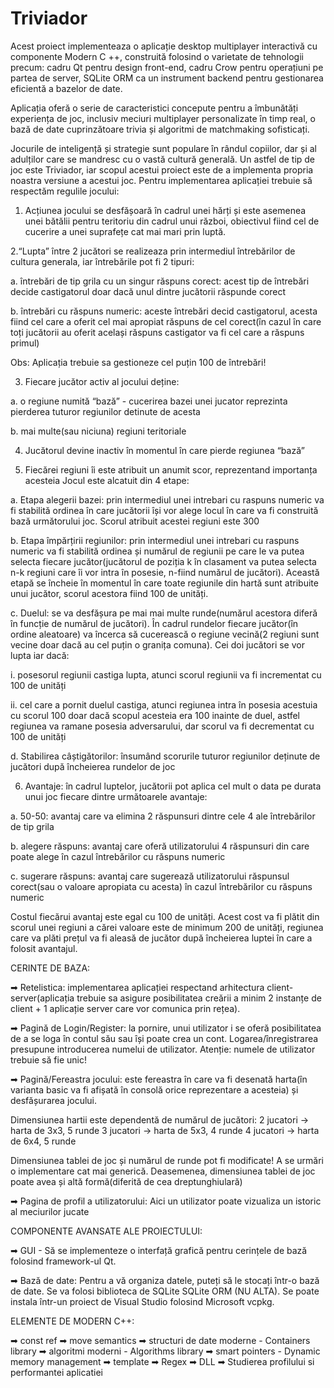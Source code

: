 # Triviador
Acest proiect implementeaza o aplicație desktop multiplayer interactivă cu componente Modern C ++, construită folosind o varietate de tehnologii precum: cadru Qt pentru design front-end, cadru Crow pentru operațiuni pe partea de server, SQLite ORM ca un instrument backend pentru gestionarea eficientă a bazelor de date. 

Aplicația oferă o serie de caracteristici concepute pentru a îmbunătăți experiența de joc, inclusiv meciuri multiplayer personalizate în timp real, o bază de date cuprinzătoare trivia și algoritmi de matchmaking sofisticați.

Jocurile de inteligență și strategie sunt populare în rândul copiilor, dar și al adulților care se mandresc cu o vastă cultură generală. Un astfel de tip de joc este Triviador, iar scopul acestui proiect este de a implementa propria noastra versiune a acestui joc. Pentru implementarea aplicației trebuie să respectăm regulile jocului:

1. Acțiunea jocului se desfășoară în cadrul unei hărți și este asemenea unei bătălii pentru teritoriu din cadrul unui război, obiectivul fiind cel de cucerire a unei suprafețe cat mai mari prin luptă. 

2.“Lupta” între 2 jucători se realizeaza prin intermediul întrebărilor de cultura generala, iar întrebările pot fi 2 tipuri:

a. întrebări de tip grila cu un singur răspuns corect: acest tip de întrebări decide castigatorul doar dacă unul dintre jucătorii răspunde corect

b. întrebări cu răspuns numeric: aceste întrebări decid castigatorul, acesta fiind cel care a oferit cel mai apropiat răspuns de cel corect(în cazul în care toți jucătorii au oferit același răspuns castigator va fi cel care a răspuns primul)

Obs: Aplicația trebuie sa gestioneze cel puțin 100 de întrebări!

3. Fiecare jucător activ al jocului deține:

a. o regiune numită “bază” - cucerirea bazei unei jucator reprezinta pierderea tuturor regiunilor detinute de acesta

b. mai multe(sau niciuna) regiuni teritoriale

4. Jucătorul devine inactiv în momentul în care pierde regiunea “bază”

5. Fiecărei regiuni îi este atribuit un anumit scor, reprezentand importanța acesteia
Jocul este alcatuit din 4 etape:

a. Etapa alegerii bazei: prin intermediul unei intrebari cu raspuns numeric va fi stabilită ordinea în care jucătorii își vor alege locul în care va fi construită bază următorului joc. Scorul atribuit acestei regiuni este 300

b. Etapa împărțirii regiunilor: prin intermediul unei intrebari cu raspuns numeric va fi stabilită ordinea și numărul de regiunii pe care le va putea selecta fiecare jucător(jucătorul de poziția k în clasament va putea selecta n-k regiuni care îi vor intra în posesie, n-fiind numărul de jucători). Această etapă se încheie în momentul în care toate regiunile din hartă sunt atribuite unui jucător, scorul acestora fiind 100 de unități.

c. Duelul: se va desfășura pe mai mai multe runde(numărul acestora diferă în funcție  de numărul de  jucători). În cadrul rundelor fiecare jucător(în ordine aleatoare) va încerca să cucerească o regiune vecină(2 regiuni sunt vecine doar dacă au cel puțin o granița comuna). Cei doi jucători se vor lupta iar dacă:

i. posesorul regiunii castiga lupta, atunci scorul regiunii va fi incrementat cu 100 de unități

ii. cel care a pornit duelul castiga, atunci regiunea intra în posesia acestuia cu scorul 100 doar dacă scopul acesteia era 100 inainte de duel, astfel regiunea va ramane posesia adversarului, dar scorul va fi decrementat cu 100 de unități

d. Stabilirea câștigătorilor: însumând scorurile tuturor regiunilor deținute de jucători după încheierea rundelor de joc 

6. Avantaje: în cadrul luptelor, jucătorii pot aplica cel mult o data pe durata unui joc fiecare dintre următoarele avantaje:

a. 50-50: avantaj care va elimina 2 răspunsuri dintre cele 4 ale întrebărilor de tip grila

b. alegere răspuns: avantaj care oferă utilizatorului 4 răspunsuri din care poate alege în cazul întrebărilor cu răspuns numeric 
 
c. sugerare răspuns: avantaj care sugerează utilizatorului răspunsul corect(sau o valoare apropiata cu acesta) în cazul întrebărilor cu răspuns numeric 

Costul fiecărui avantaj este egal cu 100 de unități. Acest cost va fi plătit din scorul unei regiuni a cărei valoare este de minimum 200 de unități, regiunea care va plăti prețul va fi aleasă de jucător după încheierea luptei în care a folosit avantajul.


CERINTE DE BAZA:

➡ Retelistica: implementarea aplicației respectand arhitectura client-server(aplicația trebuie sa asigure posibilitatea creării a minim 2 instanțe de client + 1 aplicație server care vor comunica prin rețea). 

➡ Pagină de Login/Register: la pornire, unui utilizator i se oferă posibilitatea de a se loga în contul său sau își poate crea un cont. Logarea/înregistrarea presupune introducerea numelui de utilizator. Atenție: numele de utilizator trebuie să fie unic!

➡ Pagină/Fereastra jocului: este fereastra în care va fi desenată harta(în varianta basic va fi afișată în consolă orice reprezentare a acesteia) și desfășurarea jocului.

Dimensiunea hartii este dependentă de numărul de jucători:
2 jucatori → harta  de 3x3, 5 runde
3 jucatori → harta  de 5x3, 4 runde 
4 jucatori → harta  de 6x4, 5 runde 

Dimensiunea tablei de joc și numărul de runde pot fi modificate! A se urmări o implementare cat mai generică. Deasemenea, dimensiunea tablei de joc poate avea și altă formă(diferită de cea dreptunghiulară)

➡ Pagina de profil a utilizatorului: Aici un utilizator poate vizualiza un istoric al meciurilor jucate 


COMPONENTE AVANSATE ALE PROIECTULUI:

➡ GUI - Să se implementeze o interfață grafică pentru cerințele de bază folosind framework-ul Qt.

➡ Bază de date: Pentru a vă organiza datele, puteți să le stocați într-o bază de date. Se va folosi biblioteca de SQLite SQLite ORM (NU ALTA). Se poate instala într-un proiect de Visual Studio folosind Microsoft vcpkg.

ELEMENTE DE MODERN C++:

➡ const ref
➡ move semantics
➡ structuri de date moderne - Containers library
➡ algoritmi moderni - Algorithms library
➡ smart pointers - Dynamic memory management
➡ template
➡ Regex
➡ DLL
➡ Studierea profilului si performantei aplicatiei
